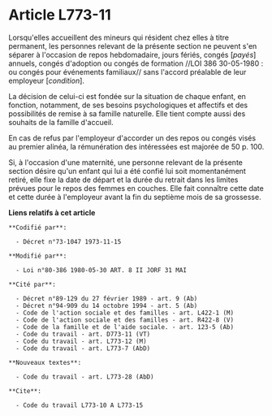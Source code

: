 # Article L773-11

Lorsqu'elles accueillent des mineurs qui résident chez elles à titre permanent, les personnes relevant de la présente section
ne peuvent s'en séparer à l'occasion de repos hebdomadaire, jours fériés, congés [*payés*] annuels, congés d'adoption ou
congés de formation //LOI 386 30-05-1980 : ou congés pour événements familiaux// sans l'accord préalable de leur employeur
[*condition*].

La décision de celui-ci est fondée sur la situation de chaque enfant, en fonction, notamment, de ses besoins psychologiques
et affectifs et des possibilités de remise à sa famille naturelle. Elle tient compte aussi des souhaits de la famille
d'accueil.

En cas de refus par l'employeur d'accorder un des repos ou congés visés au premier alinéa, la rémunération des intéressées
est majorée de 50 p. 100.

Si, à l'occasion d'une maternité, une personne relevant de la présente section désire qu'un enfant qui lui a été confié lui
soit momentanément retiré, elle fixe la date de départ et la durée du retrait dans les limites prévues pour le repos des
femmes en couches. Elle fait connaître cette date et cette durée à l'employeur avant la fin du septième mois de sa grossesse.

**Liens relatifs à cet article**

	**Codifié par**:

	  - Décret n°73-1047 1973-11-15

	**Modifié par**:

	  - Loi n°80-386 1980-05-30 ART. 8 II JORF 31 MAI

	**Cité par**:

	  - Décret n°89-129 du 27 février 1989 - art. 9 (Ab)
	  - Décret n°94-909 du 14 octobre 1994 - art. 5 (Ab)
	  - Code de l'action sociale et des familles - art. L422-1 (M)
	  - Code de l'action sociale et des familles - art. R422-8 (V)
	  - Code de la famille et de l'aide sociale. - art. 123-5 (Ab)
	  - Code du travail - art. D773-11 (VT)
	  - Code du travail - art. L773-12 (M)
	  - Code du travail - art. L773-7 (AbD)

	**Nouveaux textes**:

	  - Code du travail - art. L773-28 (AbD)

	**Cite**:

	  - Code du travail L773-10 A L773-15
